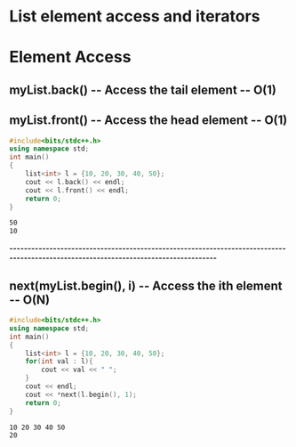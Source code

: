 # List element access and iterators
# Element Access
## myList.back() -- Access the tail element -- O(1)
## myList.front() -- Access the head element -- O(1)
```c++
#include<bits/stdc++.h>
using namespace std;
int main()
{
    list<int> l = {10, 20, 30, 40, 50};
    cout << l.back() << endl;
    cout << l.front() << endl;
    return 0;
}
```
```bash
50
10
```

**-------------------------------------------------------------------------------------------------------------------------------------**

## next(myList.begin(), i) -- Access the ith element -- O(N)
```c++
#include<bits/stdc++.h>
using namespace std;
int main()
{
    list<int> l = {10, 20, 30, 40, 50};
    for(int val : l){
        cout << val << " ";
    }
    cout << endl;
    cout << *next(l.begin(), 1);
    return 0;
}
```
```bash
10 20 30 40 50 
20
```